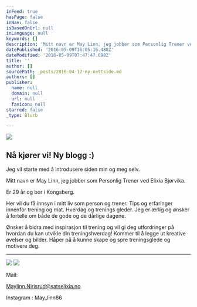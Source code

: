 ```yaml
---
inFeed: true
hasPage: false
inNav: false
isBasedOnUrl: null
inLanguage: null
keywords: []
description: 'Mitt navn er May Linn, jeg jobber som Personlig Trener ved Elixia Bjørvika. '
datePublished: '2016-05-09T16:05:16.488Z'
dateModified: '2016-05-09T07:47:47.098Z'
title: ''
author: []
sourcePath: _posts/2016-04-12-ny-nettside.md
authors: []
publisher:
  name: null
  domain: null
  url: null
  favicon: null
starred: false
_type: Blurb

---
```

![](https://the-grid-user-content.s3-us-west-2.amazonaws.com/a1f4b9ef-69a0-4617-8584-bdef3b20e9e2.jpg)

## Nå kjører vi! Ny blogg :) 

Jeg vil starte med å introdusere siden min og meg selv. 

Mitt navn er May Linn, jeg jobber som Personlig Trener ved Elixia Bjørvika. 

Er 29 år og bor i Kongsberg. 

Her vil du få innsyn i mitt liv som person og trener. Tips og erfaringer innenfor trening og mat. Hverdag og trenings gleder. Jeg er ærlig og ønsker å fortelle om både de gode og de dårlige dagene. 

Ønsker å bidra med inspirasjon til trening og vil gi deg utfordringer på hvordan du kan utvikle din treningshverdag! Kommer til å legge ut kreative øvelser og bilder. Håper på å kunne skape og spre treningsglede og motivere deg.

****
![](https://the-grid-user-content.s3-us-west-2.amazonaws.com/68957967-2f2f-4ec8-b252-34db5c427679.jpg)
![](https://the-grid-user-content.s3-us-west-2.amazonaws.com/b003c956-affb-48aa-aa7c-8fcb2f0a5072.jpg)

Mail: 

Maylinn.Nirisrud@satselixia.no

Instagram : May\_linn86